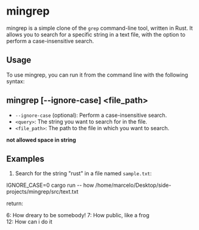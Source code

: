 # mingrep

mingrep is a simple clone of the `grep` command-line tool, written in Rust. It allows you to search for a specific string in a text file, with the option to perform a case-insensitive search.

## Usage

To use mingrep, you can run it from the command line with the following syntax:

## mingrep [--ignore-case] <query> <file_path> 

- `--ignore-case` (optional): Perform a case-insensitive search.
- `<query>`: The string you want to search for in the file.
- `<file_path>`: The path to the file in which you want to search.

**not allowed space in string**

## Examples

1. Search for the string "rust" in a file named `sample.txt`:

IGNORE_CASE=0 cargo run -- how /home/marcelo/Desktop/side-projects/mingrep/src/text.txt
    
return:

6: How dreary to be somebody! 
7: How public, like a frog  
12: How can i do it 
    